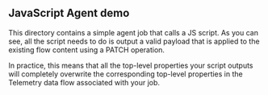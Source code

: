 ## JavaScript Agent demo

This directory contains a simple agent job that calls a JS script. As you can see, all the script needs to do is output a valid payload that is applied to the existing flow content using a PATCH operation.

In practice, this means that all the top-level properties your script outputs will completely overwrite the corresponding top-level properties in the Telemetry data flow associated with your job.